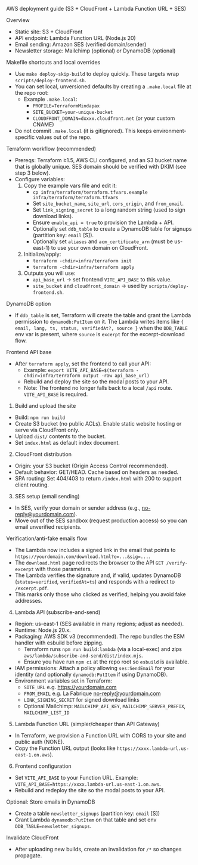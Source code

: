 AWS deployment guide (S3 + CloudFront + Lambda Function URL + SES)

Overview
- Static site: S3 + CloudFront
- API endpoint: Lambda Function URL (Node.js 20)
- Email sending: Amazon SES (verified domain/sender)
- Newsletter storage: Mailchimp (optional) or DynamoDB (optional)

Makefile shortcuts and local overrides
- Use `make deploy-skip-build` to deploy quickly. These targets wrap `scripts/deploy-frontend.sh`.
- You can set local, unversioned defaults by creating a `.make.local` file at the repo root:
  - Example `.make.local`:
    - `PROFILE=TerraformMindapax`
    - `SITE_BUCKET=your-unique-bucket`
    - `CLOUDFRONT_DOMAIN=dxxxx.cloudfront.net` (or your custom CNAME)
- Do not commit `.make.local` (it is gitignored). This keeps environment-specific values out of the repo.

Terraform workflow (recommended)
- Prereqs: Terraform ≥1.5, AWS CLI configured, and an S3 bucket name that is globally unique. SES domain should be verified with DKIM (see step 3 below).
- Configure variables:
  1) Copy the example vars file and edit it:
     - `cp infra/terraform/terraform.tfvars.example infra/terraform/terraform.tfvars`
     - Set `site_bucket_name`, `site_url`, `cors_origin`, and `from_email`.
     - Set `link_signing_secret` to a long random string (used to sign download links).
     - Ensure `enable_api = true` to provision the Lambda + API.
     - Optionally set `ddb_table` to create a DynamoDB table for signups (partition key: `email` [S]).
     - Optionally set `aliases` and `acm_certificate_arn` (must be us-east-1) to use your own domain on CloudFront.
  2) Initialize/apply:
     - `terraform -chdir=infra/terraform init`
     - `terraform -chdir=infra/terraform apply`
  3) Outputs you will use:
     - `api_base_url` → set frontend `VITE_API_BASE` to this value.
     - `site_bucket` and `cloudfront_domain` → used by `scripts/deploy-frontend.sh`.

DynamoDB option
- If `ddb_table` is set, Terraform will create the table and grant the Lambda permission to `dynamodb:PutItem` on it. The Lambda writes items like `{ email, lang, ts, status, verifiedAt?, source }` when the `DDB_TABLE` env var is present, where `source` is `excerpt` for the excerpt-download flow.

Frontend API base
- After `terraform apply`, set the frontend to call your API:
  - Example: `export VITE_API_BASE=$(terraform -chdir=infra/terraform output -raw api_base_url)`
  - Rebuild and deploy the site so the modal posts to your API.
  - Note: The frontend no longer falls back to a local `/api` route. `VITE_API_BASE` is required.

1) Build and upload the site
- Build: `npm run build`
- Create S3 bucket (no public ACLs). Enable static website hosting or serve via CloudFront only.
- Upload `dist/` contents to the bucket.
- Set `index.html` as default index document.

2) CloudFront distribution
- Origin: your S3 bucket (Origin Access Control recommended).
- Default behavior: GET/HEAD. Cache based on headers as needed.
- SPA routing: Set 404/403 to return `/index.html` with 200 to support client routing.

3) SES setup (email sending)
- In SES, verify your domain or sender address (e.g., no-reply@yourdomain.com).
- Move out of the SES sandbox (request production access) so you can email unverified recipients.

Verification/anti-fake emails flow
- The Lambda now includes a signed link in the email that points to `https://yourdomain.com/download.html?e=...&sig=...`.
- The `download.html` page redirects the browser to the API `GET /verify-excerpt` with those parameters.
- The Lambda verifies the signature and, if valid, updates DynamoDB (`status=verified`, `verifiedAt=ts`) and responds with a redirect to `/excerpt.pdf`.
- This marks only those who clicked as verified, helping you avoid fake addresses.

4) Lambda API (subscribe-and-send)
- Region: us-east-1 (SES available in many regions; adjust as needed).
- Runtime: Node.js 20.x.
- Packaging: AWS SDK v3 (recommended). The repo bundles the ESM handler with esbuild before zipping.
  - Terraform runs `npm run build:lambda` (via a local-exec) and zips `aws/lambda/subscribe-and-send/dist/index.mjs`.
  - Ensure you have run `npm ci` at the repo root so `esbuild` is available.
- IAM permissions: Attach a policy allowing `ses:SendEmail` for your identity (and optionally `dynamodb:PutItem` if using DynamoDB).
- Environment variables set in Terraform:
  - `SITE_URL` e.g. https://yourdomain.com
  - `FROM_EMAIL` e.g. La Fabrique <no-reply@yourdomain.com>
  - `LINK_SIGNING_SECRET` for signed download links
  - Optional Mailchimp: `MAILCHIMP_API_KEY`, `MAILCHIMP_SERVER_PREFIX`, `MAILCHIMP_LIST_ID`

5) Lambda Function URL (simpler/cheaper than API Gateway)
- In Terraform, we provision a Function URL with CORS to your site and public auth (NONE).
- Copy the Function URL output (looks like `https://xxxx.lambda-url.us-east-1.on.aws`).

6) Frontend configuration
- Set `VITE_API_BASE` to your Function URL. Example: `VITE_API_BASE=https://xxxx.lambda-url.us-east-1.on.aws`.
- Rebuild and redeploy the site so the modal posts to your API.

Optional: Store emails in DynamoDB
- Create a table `newsletter_signups` (partition key: `email` [S])
- Grant Lambda `dynamodb:PutItem` on that table and set env `DDB_TABLE=newsletter_signups`.

Invalidate CloudFront
- After uploading new builds, create an invalidation for `/*` so changes propagate.
